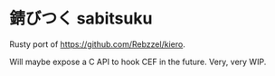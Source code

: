 # 錆びつく sabitsuku

Rusty port of https://github.com/Rebzzel/kiero.

Will maybe expose a C API to hook CEF in the future.
Very, very WIP.